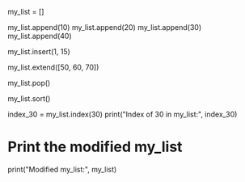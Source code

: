 my_list = []

my_list.append(10)
my_list.append(20)
my_list.append(30)
my_list.append(40)

my_list.insert(1, 15)

my_list.extend([50, 60, 70])

my_list.pop()

my_list.sort()

index_30 = my_list.index(30)
print("Index of 30 in my_list:", index_30)

# Print the modified my_list
print("Modified my_list:", my_list)
